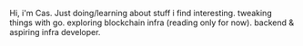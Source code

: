 Hi, i'm Cas. 
Just doing/learning about stuff i find interesting.
tweaking things with go.
exploring blockchain infra (reading only for now).
backend & aspiring infra developer.
<!--
cas-hol/cas-hol is a ✨ special ✨ repository because its `README.md` (this file) appears on your GitHub profile.
You can click the Preview link o take a look at your changes.
--->
